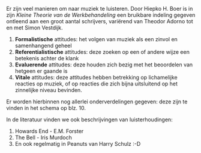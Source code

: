 Er zijn veel manieren om naar muziek te luisteren.
Door Hiepko H. Boer is in zijn *Kleine Theorie van de Werkbehandeling* een bruikbare indeling gegeven ontleend aan een groot aantal schrijvers, variërend van Theodor Adorno tot en met Simon Vestdijk.
1. **Formalistische** attitudes: het volgen van muziek als een zinvol en samenhangend geheel 
2. **Referentialistische** attitudes: deze zoeken op een of andere wijze een betekenis achter de klank
3. **Evaluerende** attitudes: deze houden zich bezig met het beoordelen van hetgeen er gaande is
4. **Vitale** attitudes: deze attitudes hebben betrekking op lichamelijke reacties op muziek, of op  reacties die zich bijna uitsluitend op het zinnelijke niveau bevinden.

Er worden hierbinnen nog allerlei onderverdelingen gegeven: deze zijn te vinden in het schema op blz. 10.

In de literatuur vinden we ook beschrijvingen van luisterhoudingen:
1. Howards End - E.M. Forster
2. The Bell - Iris Murdoch
3. En ook regelmatig in Peanuts van Harry Schulz :-D
